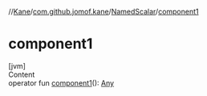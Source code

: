 //[Kane](../../index.md)/[com.github.jomof.kane](../index.md)/[NamedScalar](index.md)/[component1](component1.md)



# component1  
[jvm]  
Content  
operator fun [component1](component1.md)(): [Any](https://kotlinlang.org/api/latest/jvm/stdlib/kotlin/-any/index.html)  




